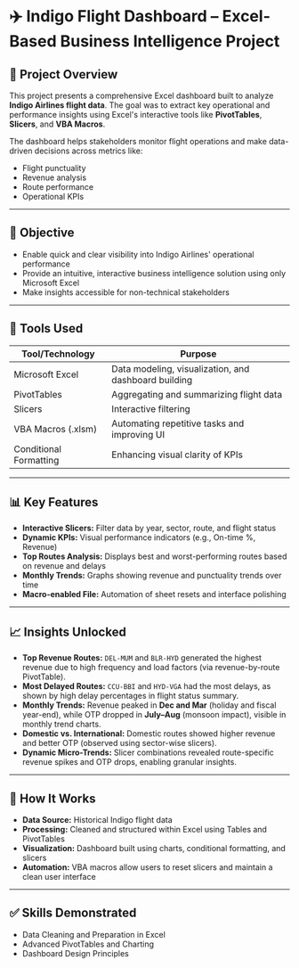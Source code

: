 # ✈️ Indigo Flight Dashboard – Excel-Based Business Intelligence Project

## 📌 Project Overview

This project presents a comprehensive Excel dashboard built to analyze **Indigo Airlines flight data**. The goal was to extract key operational and performance insights using Excel's interactive tools like **PivotTables**, **Slicers**, and **VBA Macros**.

The dashboard helps stakeholders monitor flight operations and make data-driven decisions across metrics like:

- Flight punctuality  
- Revenue analysis  
- Route performance  
- Operational KPIs  

---

## 🎯 Objective

- Enable quick and clear visibility into Indigo Airlines' operational performance  
- Provide an intuitive, interactive business intelligence solution using only Microsoft Excel  
- Make insights accessible for non-technical stakeholders  

---

## 🧰 Tools Used

| Tool/Technology        | Purpose                                                  |
|------------------------|----------------------------------------------------------|
| Microsoft Excel        | Data modeling, visualization, and dashboard building     |
| PivotTables            | Aggregating and summarizing flight data                  |
| Slicers                | Interactive filtering                                    |
| VBA Macros (.xlsm)     | Automating repetitive tasks and improving UI             |
| Conditional Formatting | Enhancing visual clarity of KPIs                         |

---

## 📊 Key Features

- **Interactive Slicers:** Filter data by year, sector, route, and flight status  
- **Dynamic KPIs:** Visual performance indicators (e.g., On-time %, Revenue)  
- **Top Routes Analysis:** Displays best and worst-performing routes based on revenue and delays  
- **Monthly Trends:** Graphs showing revenue and punctuality trends over time  
- **Macro-enabled File:** Automation of sheet resets and interface polishing  

---

## 📈 Insights Unlocked

- **Top Revenue Routes:** `DEL-MUM` and `BLR-HYD` generated the highest revenue due to high frequency and load factors (via revenue-by-route PivotTable).  
- **Most Delayed Routes:** `CCU-BBI` and `HYD-VGA` had the most delays, as shown by high delay percentages in flight status summary.  
- **Monthly Trends:** Revenue peaked in **Dec and Mar** (holiday and fiscal year-end), while OTP dropped in **July–Aug** (monsoon impact), visible in monthly trend charts.  
- **Domestic vs. International:** Domestic routes showed higher revenue and better OTP (observed using sector-wise slicers).  
- **Dynamic Micro-Trends:** Slicer combinations revealed route-specific revenue spikes and OTP drops, enabling granular insights.  

---

## 🧩 How It Works

- **Data Source:** Historical Indigo flight data  
- **Processing:** Cleaned and structured within Excel using Tables and PivotTables  
- **Visualization:** Dashboard built using charts, conditional formatting, and slicers  
- **Automation:** VBA macros allow users to reset slicers and maintain a clean user interface  

---

## ✅ Skills Demonstrated

- Data Cleaning and Preparation in Excel  
- Advanced PivotTables and Charting  
- Dashboard Design Principles  
